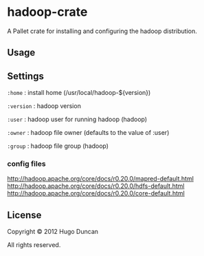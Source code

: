 # hadoop-crate

A Pallet crate for installing and configuring the hadoop distribution.

## Usage

## Settings

`:home`
: install home (/usr/local/hadoop-${version})

`:version`
: hadoop version

`:user`
: hadoop user for running hadoop (hadoop)

`:owner`
: hadoop file owner (defaults to the value of :user)

`:group`
: hadoop file group (hadoop)

### config files

http://hadoop.apache.org/core/docs/r0.20.0/mapred-default.html
http://hadoop.apache.org/core/docs/r0.20.0/hdfs-default.html
http://hadoop.apache.org/core/docs/r0.20.0/core-default.html


## License

Copyright © 2012 Hugo Duncan

All rights reserved.
